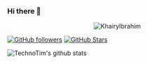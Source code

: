 ### Hi there 👋

<div>
<p align="center"><img src="https://komarev.com/ghpvc/?username=KhairyIbrahim" alt="KhairyIbrahim" /></p>
  
  
[![GitHub followers](https://img.shields.io/github/followers/KhairyIbrahim?logo=GitHub&style=for-the-badge)](https://l.technotim.live/github)
[![GitHub Stars](https://img.shields.io/github/stars/KhairyIbrahim?logo=github&style=for-the-badge)](https://l.technotim.live/github)
  
  ![TechnoTim's github stats](https://github-readme-stats.vercel.app/api?username=KhairyIbrahim&show_icons=true&count_private=true&theme=radical&hide=stars)
  


  
<!--
**KhairyIbrahim/KhairyIbrahim** is a ✨ _special_ ✨ repository because its `README.md` (this file) appears on your GitHub profile.

Here are some ideas to get you started:

- 🔭 I’m currently working on ...
- 🌱 I’m currently learning ...
- 👯 I’m looking to collaborate on ...
- 🤔 I’m looking for help with ...
- 💬 Ask me about ...
- 📫 How to reach me: ...
- 😄 Pronouns: ...
- ⚡ Fun fact: ...
-->
